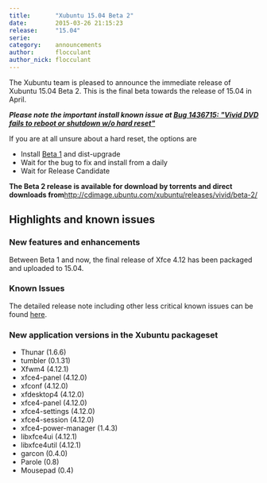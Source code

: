 ```yaml
---
title:       "Xubuntu 15.04 Beta 2"
date:        2015-03-26 21:15:23
release:     "15.04"
serie:       
category:    announcements
author:      flocculant
author_nick: flocculant
---
```


The Xubuntu team is pleased to announce the immediate release of Xubuntu 15.04 Beta 2. This is the final beta towards the release of 15.04 in April.

***Please note the important install known issue at [Bug 1436715: "Vivid DVD fails to reboot or shutdown w/o hard reset"](https://bugs.launchpad.net/ubuntu/+source/casper/+bug/1436715)***

If you are at all unsure about a hard reset, the options are

- Install [Beta 1](http://xubuntu.org/news/xubuntu-15-04-beta-1/) and dist-upgrade
- Wait for the bug to fix and install from a daily
- Wait for Release Candidate

**The Beta 2 release is available for download by torrents and direct downloads from**<http://cdimage.ubuntu.com/xubuntu/releases/vivid/beta-2/>

Highlights and known issues
---------------------------

### New features and enhancements

Between Beta 1 and now, the final release of Xfce 4.12 has been packaged and uploaded to 15.04.

### Known Issues

The detailed release note including other less critical known issues can be found [here](https://wiki.ubuntu.com/VividVervet/ReleaseNotes/Beta2/Xubuntu).

### New application versions in the Xubuntu packageset

- Thunar (1.6.6)
- tumbler (0.1.31)
- Xfwm4 (4.12.1)
- xfce4-panel (4.12.0)
- xfconf (4.12.0)
- xfdesktop4 (4.12.0)
- xfce4-panel (4.12.0)
- xfce4-settings (4.12.0)
- xfce4-session (4.12.0)
- xfce4-power-manager (1.4.3)
- libxfce4ui (4.12.1)
- libxfce4util (4.12.1)
- garcon (0.4.0)
- Parole (0.8)
- Mousepad (0.4)
